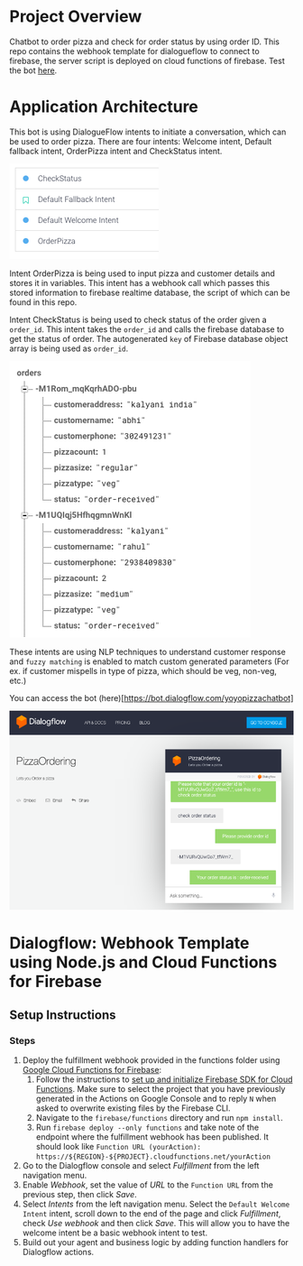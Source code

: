 # Project Overview

Chatbot to order pizza and check for order status by using order ID. This repo contains the webhook template for dialogueflow to connect to firebase, the server script is deployed on cloud functions of firebase. Test the bot [here](https://bot.dialogflow.com/yoyopizzachatbot).

# Application Architecture 

This bot is using DialogueFlow intents to initiate a conversation, which can be used to order pizza. There are four intents: 
Welcome intent, Default fallback intent, OrderPizza intent and CheckStatus intent.

![intents](https://github.com/abhi40308/chatbot-dialogueflow/blob/master/2.png)

Intent OrderPizza is being used to input pizza and customer details and stores it in variables. This intent has a webhook call which passes this stored information to firebase realtime database, the script of which can be found in this repo.

Intent CheckStatus is being used to check status of the order given a `order_id`. This intent takes the `order_id` and calls the firebase database to get the status of order. The autogenerated `key` of Firebase database object array is being used as `order_id`. 

![firebase database](https://github.com/abhi40308/chatbot-dialogueflow/blob/master/1.png)

These intents are using NLP techniques to understand customer response and `fuzzy matching` is enabled to match custom generated parameters (For ex. if customer mispells in type of pizza, which should be veg, non-veg, etc.)

You can access the bot (here)[https://bot.dialogflow.com/yoyopizzachatbot]

![Screenshot](https://github.com/abhi40308/chatbot-dialogueflow/blob/master/3.png)

# Dialogflow: Webhook Template using Node.js and Cloud Functions for Firebase

## Setup Instructions

### Steps
1. Deploy the fulfillment webhook provided in the functions folder using [Google Cloud Functions for Firebase](https://firebase.google.com/docs/functions/):
   1. Follow the instructions to [set up and initialize Firebase SDK for Cloud Functions](https://firebase.google.com/docs/functions/get-started#set_up_and_initialize_functions_sdk). Make sure to select the project that you have previously generated in the Actions on Google Console and to reply `N` when asked to overwrite existing files by the Firebase CLI.
   2. Navigate to the <code>firebase/functions</code> directory and run <code>npm install</code>.
   3. Run `firebase deploy --only functions` and take note of the endpoint where the fulfillment webhook has been published. It should look like `Function URL (yourAction): https://${REGION}-${PROJECT}.cloudfunctions.net/yourAction`
2. Go to the Dialogflow console and select *Fulfillment* from the left navigation menu.
3. Enable *Webhook*, set the value of *URL* to the `Function URL` from the previous step, then click *Save*.
4. Select *Intents* from the left navigation menu. Select the `Default Welcome Intent` intent, scroll down to the end of the page and click *Fulfillment*, check *Use webhook* and then click *Save*. This will allow you to have the welcome intent be a basic webhook intent to test.
5. Build out your agent and business logic by adding function handlers for Dialogflow actions.

